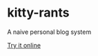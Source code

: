 # kitty-rants
 A naive personal blog system

[Try it online](https://ashenfactory.github.io/kitty-rants/)